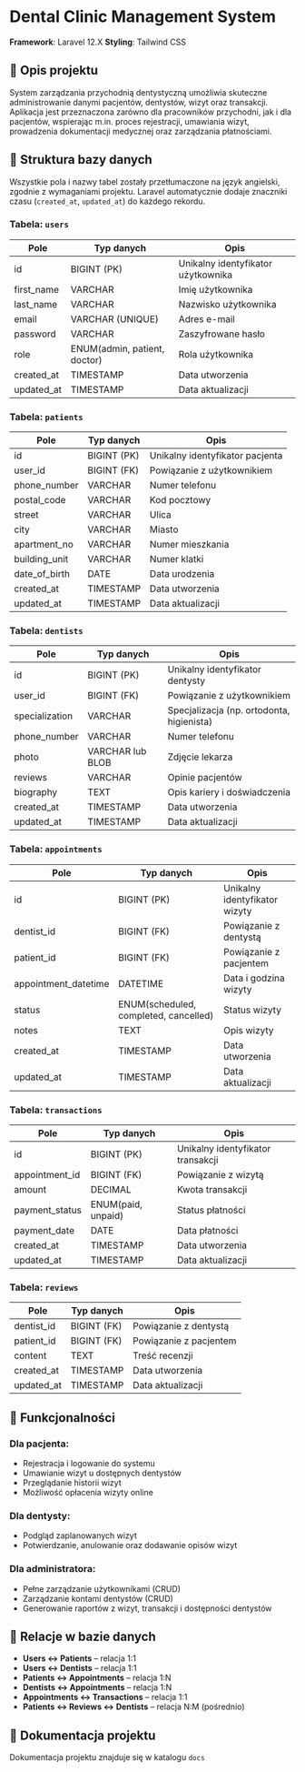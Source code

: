 # Dental Clinic Management System

**Framework**: Laravel 12.X
**Styling**: Tailwind CSS  

## 📘 Opis projektu

System zarządzania przychodnią dentystyczną umożliwia skuteczne administrowanie danymi pacjentów, dentystów, wizyt oraz transakcji. Aplikacja jest przeznaczona zarówno dla pracowników przychodni, jak i dla pacjentów, wspierając m.in. proces rejestracji, umawiania wizyt, prowadzenia dokumentacji medycznej oraz zarządzania płatnościami.

## 🧩 Struktura bazy danych

Wszystkie pola i nazwy tabel zostały przetłumaczone na język angielski, zgodnie z wymaganiami projektu. Laravel automatycznie dodaje znaczniki czasu (`created_at`, `updated_at`) do każdego rekordu.

### Tabela: `users`

| Pole           | Typ danych | Opis |
|----------------|------------|------|
| id             | BIGINT (PK) | Unikalny identyfikator użytkownika |
| first_name     | VARCHAR    | Imię użytkownika |
| last_name      | VARCHAR    | Nazwisko użytkownika |
| email          | VARCHAR (UNIQUE) | Adres e-mail |
| password       | VARCHAR    | Zaszyfrowane hasło |
| role           | ENUM(admin, patient, doctor) | Rola użytkownika |
| created_at     | TIMESTAMP  | Data utworzenia |
| updated_at     | TIMESTAMP  | Data aktualizacji |

### Tabela: `patients`

| Pole           | Typ danych | Opis |
|----------------|------------|------|
| id             | BIGINT (PK) | Unikalny identyfikator pacjenta |
| user_id        | BIGINT (FK) | Powiązanie z użytkownikiem |
| phone_number   | VARCHAR    | Numer telefonu |
| postal_code    | VARCHAR    | Kod pocztowy |
| street         | VARCHAR    | Ulica |
| city           | VARCHAR    | Miasto |
| apartment_no   | VARCHAR    | Numer mieszkania |
| building_unit  | VARCHAR    | Numer klatki |
| date_of_birth  | DATE       | Data urodzenia |
| created_at     | TIMESTAMP  | Data utworzenia |
| updated_at     | TIMESTAMP  | Data aktualizacji |

### Tabela: `dentists`

| Pole           | Typ danych | Opis |
|----------------|------------|------|
| id             | BIGINT (PK) | Unikalny identyfikator dentysty |
| user_id        | BIGINT (FK) | Powiązanie z użytkownikiem |
| specialization | VARCHAR    | Specjalizacja (np. ortodonta, higienista) |
| phone_number   | VARCHAR    | Numer telefonu |
| photo          | VARCHAR lub BLOB | Zdjęcie lekarza |
| reviews        | VARCHAR    | Opinie pacjentów |
| biography      | TEXT       | Opis kariery i doświadczenia |
| created_at     | TIMESTAMP  | Data utworzenia |
| updated_at     | TIMESTAMP  | Data aktualizacji |

### Tabela: `appointments`

| Pole           | Typ danych | Opis |
|----------------|------------|------|
| id             | BIGINT (PK) | Unikalny identyfikator wizyty |
| dentist_id     | BIGINT (FK) | Powiązanie z dentystą |
| patient_id     | BIGINT (FK) | Powiązanie z pacjentem |
| appointment_datetime | DATETIME | Data i godzina wizyty |
| status         | ENUM(scheduled, completed, cancelled) | Status wizyty |
| notes          | TEXT       | Opis wizyty |
| created_at     | TIMESTAMP  | Data utworzenia |
| updated_at     | TIMESTAMP  | Data aktualizacji |

### Tabela: `transactions`

| Pole           | Typ danych | Opis |
|----------------|------------|------|
| id             | BIGINT (PK) | Unikalny identyfikator transakcji |
| appointment_id | BIGINT (FK) | Powiązanie z wizytą |
| amount         | DECIMAL    | Kwota transakcji |
| payment_status | ENUM(paid, unpaid) | Status płatności |
| payment_date   | DATE       | Data płatności |
| created_at     | TIMESTAMP  | Data utworzenia |
| updated_at     | TIMESTAMP  | Data aktualizacji |

### Tabela: `reviews`

| Pole           | Typ danych | Opis |
|----------------|------------|------|
| dentist_id     | BIGINT (FK) | Powiązanie z dentystą |
| patient_id     | BIGINT (FK) | Powiązanie z pacjentem |
| content        | TEXT       | Treść recenzji |
| created_at     | TIMESTAMP  | Data utworzenia |
| updated_at     | TIMESTAMP  | Data aktualizacji |

## 🧠 Funkcjonalności

### Dla pacjenta:
- Rejestracja i logowanie do systemu
- Umawianie wizyt u dostępnych dentystów
- Przeglądanie historii wizyt
- Możliwość opłacenia wizyty online

### Dla dentysty:
- Podgląd zaplanowanych wizyt
- Potwierdzanie, anulowanie oraz dodawanie opisów wizyt

### Dla administratora:
- Pełne zarządzanie użytkownikami (CRUD)
- Zarządzanie kontami dentystów (CRUD)
- Generowanie raportów z wizyt, transakcji i dostępności dentystów

## 🔗 Relacje w bazie danych

- **Users ↔ Patients** – relacja 1:1
- **Users ↔ Dentists** – relacja 1:1
- **Patients ↔ Appointments** – relacja 1:N
- **Dentists ↔ Appointments** – relacja 1:N
- **Appointments ↔ Transactions** – relacja 1:1
- **Patients ↔ Reviews ↔ Dentists** – relacja N:M (pośrednio)

## 📑 Dokumentacja projektu 

Dokumentacja projektu znajduje się w katalogu `docs`

